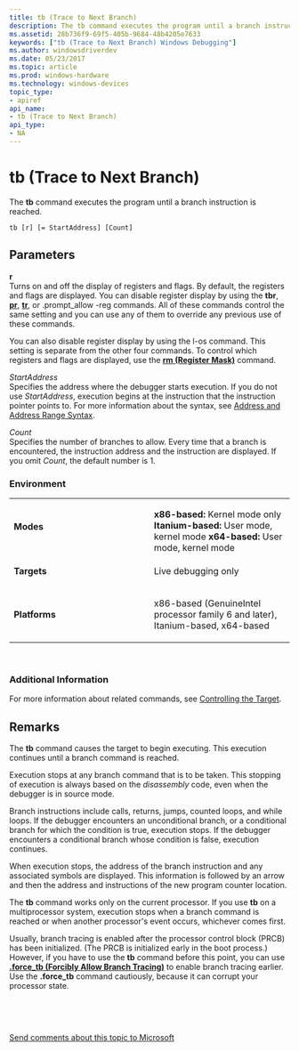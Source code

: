 ```yaml
---
title: tb (Trace to Next Branch)
description: The tb command executes the program until a branch instruction is reached.
ms.assetid: 28b736f9-69f5-405b-9684-48b4205e7633
keywords: ["tb (Trace to Next Branch) Windows Debugging"]
ms.author: windowsdriverdev
ms.date: 05/23/2017
ms.topic: article
ms.prod: windows-hardware
ms.technology: windows-devices
topic_type:
- apiref
api_name:
- tb (Trace to Next Branch)
api_type:
- NA
---
```


# tb (Trace to Next Branch)


The **tb** command executes the program until a branch instruction is reached.

```
tb [r] [= StartAddress] [Count] 
```

## <span id="ddk_cmd_trace_to_next_branch_dbg"></span><span id="DDK_CMD_TRACE_TO_NEXT_BRANCH_DBG"></span>Parameters


<span id="_______r______"></span><span id="_______R______"></span> **r**   
Turns on and off the display of registers and flags. By default, the registers and flags are displayed. You can disable register display by using the **tbr**, [**pr**](p--step-.md), [**tr**](t--trace-.md), or .prompt\_allow -reg commands. All of these commands control the same setting and you can use any of them to override any previous use of these commands.

You can also disable register display by using the l-os command. This setting is separate from the other four commands. To control which registers and flags are displayed, use the [**rm (Register Mask)**](rm--register-mask-.md) command.

<span id="_______StartAddress______"></span><span id="_______startaddress______"></span><span id="_______STARTADDRESS______"></span> *StartAddress*   
Specifies the address where the debugger starts execution. If you do not use *StartAddress*, execution begins at the instruction that the instruction pointer points to. For more information about the syntax, see [Address and Address Range Syntax](address-and-address-range-syntax.md).

<span id="_______Count______"></span><span id="_______count______"></span><span id="_______COUNT______"></span> *Count*   
Specifies the number of branches to allow. Every time that a branch is encountered, the instruction address and the instruction are displayed. If you omit *Count*, the default number is 1.

### <span id="Environment"></span><span id="environment"></span><span id="ENVIRONMENT"></span>Environment

<table>
<colgroup>
<col width="50%" />
<col width="50%" />
</colgroup>
<tbody>
<tr class="odd">
<td align="left"><p><strong>Modes</strong></p></td>
<td align="left"><p></p>
<strong>x86-based:</strong> Kernel mode only
<strong>Itanium-based:</strong> User mode, kernel mode
<strong>x64-based:</strong> User mode, kernel mode</td>
</tr>
<tr class="even">
<td align="left"><p><strong>Targets</strong></p></td>
<td align="left"><p>Live debugging only</p></td>
</tr>
<tr class="odd">
<td align="left"><p><strong>Platforms</strong></p></td>
<td align="left"><p>x86-based (GenuineIntel processor family 6 and later), Itanium-based, x64-based</p></td>
</tr>
</tbody>
</table>

 

### <span id="Additional_Information"></span><span id="additional_information"></span><span id="ADDITIONAL_INFORMATION"></span>Additional Information

For more information about related commands, see [Controlling the Target](controlling-the-target.md).

Remarks
-------

The **tb** command causes the target to begin executing. This execution continues until a branch command is reached.

Execution stops at any branch command that is to be taken. This stopping of execution is always based on the *disassembly* code, even when the debugger is in source mode.

Branch instructions include calls, returns, jumps, counted loops, and while loops. If the debugger encounters an unconditional branch, or a conditional branch for which the condition is true, execution stops. If the debugger encounters a conditional branch whose condition is false, execution continues.

When execution stops, the address of the branch instruction and any associated symbols are displayed. This information is followed by an arrow and then the address and instructions of the new program counter location.

The **tb** command works only on the current processor. If you use **tb** on a multiprocessor system, execution stops when a branch command is reached or when another processor's event occurs, whichever comes first.

Usually, branch tracing is enabled after the processor control block (PRCB) has been initialized. (The PRCB is initialized early in the boot process.) However, if you have to use the **tb** command before this point, you can use [**.force\_tb (Forcibly Allow Branch Tracing)**](-force-tb--forcibly-allow-branch-tracing-.md) to enable branch tracing earlier. Use the **.force\_tb** command cautiously, because it can corrupt your processor state.

 

 

[Send comments about this topic to Microsoft](mailto:wsddocfb@microsoft.com?subject=Documentation%20feedback%20[debugger\debugger]:%20tb%20%28Trace%20to%20Next%20Branch%29%20%20RELEASE:%20%285/15/2017%29&body=%0A%0APRIVACY%20STATEMENT%0A%0AWe%20use%20your%20feedback%20to%20improve%20the%20documentation.%20We%20don't%20use%20your%20email%20address%20for%20any%20other%20purpose,%20and%20we'll%20remove%20your%20email%20address%20from%20our%20system%20after%20the%20issue%20that%20you're%20reporting%20is%20fixed.%20While%20we're%20working%20to%20fix%20this%20issue,%20we%20might%20send%20you%20an%20email%20message%20to%20ask%20for%20more%20info.%20Later,%20we%20might%20also%20send%20you%20an%20email%20message%20to%20let%20you%20know%20that%20we've%20addressed%20your%20feedback.%0A%0AFor%20more%20info%20about%20Microsoft's%20privacy%20policy,%20see%20http://privacy.microsoft.com/default.aspx. "Send comments about this topic to Microsoft")





